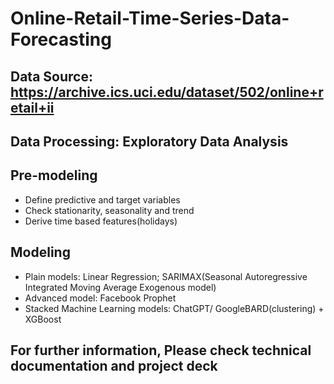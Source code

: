 # Online-Retail-Time-Series-Data-Forecasting
## Data Source: https://archive.ics.uci.edu/dataset/502/online+retail+ii
## Data Processing: Exploratory Data Analysis
## Pre-modeling
+ Define predictive and target variables
+ Check stationarity, seasonality and trend
+ Derive time based features(holidays)
## Modeling
+ Plain models: Linear Regression; SARIMAX(Seasonal Autoregressive Integrated Moving Average Exogenous model)
+ Advanced model: Facebook Prophet
+ Stacked Machine Learning models: ChatGPT/ GoogleBARD(clustering) + XGBoost
## For further information, Please check technical documentation and project deck
